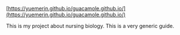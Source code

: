[https://yuemerin.github.io/guacamole.github.io/](https://yuemerin.github.io/guacamole.github.io/)

This is my project about nursing biology. This is a very generic guide. 